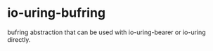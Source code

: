# io-uring-bufring

bufring abstraction that can be used with io-uring-bearer or io-uring directly.
